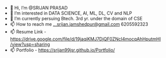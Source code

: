 - 👋 Hi, I’m @SRIJAN PRASAD
- 👀 I’m interested in DATA SCIENCE, AI, ML, DL, CV and NLP
- 🌱 I’m currently persuing Btech. 3rd yr. under the domain of CSE
- 📫 How to reach me ...srijan.jamshedpur@gmail.com
                          6205592323
- 📫 Resume Link - https://drive.google.com/file/d/19jaqiKMJ7DjQF0ZNcI4mocqAhHputmHI/view?usp=sharing
- 📫 Portfolio - https://srijan99jsr.github.io/Portfolio/

